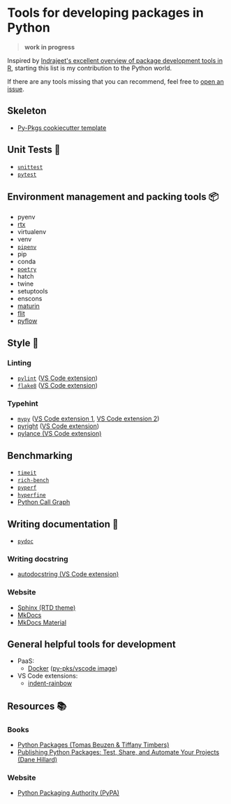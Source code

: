 # Tools for developing packages in Python 

> **work in progress**

Inspired by [Indrajeet's excellent overview of package development tools in R](https://github.com/IndrajeetPatil/awesome-r-pkgtools), starting this list is my contribution to the Python world.

If there are any tools missing that you can recommend, feel free to [open an issue](https://github.com/cosimameyer/awesome-python-package-tools/issues/new/choose).

## Skeleton 
- [Py-Pkgs cookiecutter template](https://github.com/py-pkgs/py-pkgs-cookiecutter)

## Unit Tests 🧪
- [`unittest`](https://docs.python.org/3/library/unittest.html)
- [`pytest`](https://docs.pytest.org)

## Environment management and packing tools 📦

- pyenv
- [rtx](https://github.com/jdxcode/rtx)
- virtualenv
- venv
- [`pipenv`](https://pipenv.pypa.io)
- pip
- conda
- [`poetry`](https://python-poetry.org)
- hatch
- twine
- setuptools
- enscons
- [maturin](https://pypi.org/project/maturin/)
- [flit](https://pypi.org/project/flit/)
- [pyflow](https://pypi.org/project/pyflow/)

## Style 💅
### Linting
- [`pylint`](https://www.pylint.org/) ([VS Code extension](https://marketplace.visualstudio.com/items?itemName=ms-python.pylint))
- [`flake8`](https://flake8.pycqa.org/) ([VS Code extension](https://marketplace.visualstudio.com/items?itemName=ms-python.flake8))

### Typehint
- [`mypy`](https://mypy.readthedocs.io/en/stable/) ([VS Code extension 1](https://marketplace.visualstudio.com/items?itemName=ms-python.mypy-type-checker), [VS Code extension 2](https://marketplace.visualstudio.com/items?itemName=matangover.mypy))
- [pyright](https://github.com/microsoft/pyright) ([VS Code extension](https://marketplace.visualstudio.com/items?itemName=ms-pyright.pyright))
- [pylance (VS Code extension)](https://marketplace.visualstudio.com/items?itemName=ms-python.vscode-pylance)

## Benchmarking
- [`timeit`](https://docs.python.org/3/library/timeit.html)
- [`rich-bench`](https://github.com/tonybaloney/rich-bench)
- [`pyperf`](https://github.com/psf/pyperf)
- [`hyperfine`](https://github.com/sharkdp/hyperfine)
- [Python Call Graph](https://pycallgraph.readthedocs.io/en/master/)

## Writing documentation 📑
- [`pydoc`](https://docs.python.org/3/library/pydoc.html#module-pydoc)

### Writing docstring
- [autodocstring (VS Code extension)](https://marketplace.visualstudio.com/items?itemName=njpwerner.autodocstring)

### Website
- [Sphinx (RTD theme)](https://github.com/readthedocs/sphinx_rtd_theme)
- [MkDocs](https://mkdocs.readthedocs.io)
- [MkDocs Material](https://squidfunk.github.io/mkdocs-material/)

## General helpful tools for development
- PaaS:
  - [Docker](https://www.docker.com) ([py-pks/vscode image](https://github.com/py-pkgs/docker-vscode))
- VS Code extensions:
  - [indent-rainbow](https://marketplace.visualstudio.com/items?itemName=oderwat.indent-rainbow)

## Resources 📚
### Books
- [Python Packages (Tomas Beuzen & Tiffany Timbers)](https://py-pkgs.org)
- [Publishing Python Packages: Test, Share, and Automate Your Projects (Dane Hillard)](https://www.manning.com/books/publishing-python-packages)
### Website
- [Python Packaging Authority (PyPA)](https://www.pypa.io/en/latest/)
